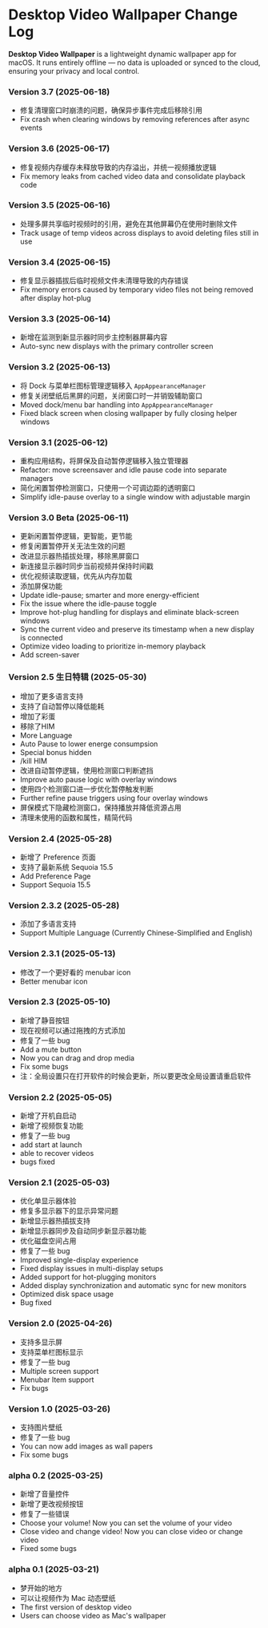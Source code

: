 # Desktop Video Wallpaper Change Log

**Desktop Video Wallpaper** is a lightweight dynamic wallpaper app for macOS. It runs entirely offline — no data is uploaded or synced to the cloud, ensuring your privacy and local control.

### Version 3.7 (2025-06-18)

- 修复清理窗口时崩溃的问题，确保异步事件完成后移除引用
- Fix crash when clearing windows by removing references after async events

### Version 3.6 (2025-06-17)

- 修复视频内存缓存未释放导致的内存溢出，并统一视频播放逻辑
- Fix memory leaks from cached video data and consolidate playback code

### Version 3.5 (2025-06-16)

- 处理多屏共享临时视频时的引用，避免在其他屏幕仍在使用时删除文件
- Track usage of temp videos across displays to avoid deleting files still in use

### Version 3.4 (2025-06-15)

- 修复显示器插拔后临时视频文件未清理导致的内存错误
- Fix memory errors caused by temporary video files not being removed after display hot-plug

### Version 3.3 (2025-06-14)

- 新增在监测到新显示器时同步主控制器屏幕内容
- Auto-sync new displays with the primary controller screen

### Version 3.2 (2025-06-13)

- 将 Dock 与菜单栏图标管理逻辑移入 `AppAppearanceManager`
- 修复关闭壁纸后黑屏的问题，关闭窗口时一并销毁辅助窗口
- Moved dock/menu bar handling into `AppAppearanceManager`
- Fixed black screen when closing wallpaper by fully closing helper windows

### Version 3.1 (2025-06-12)

- 重构应用结构，将屏保及自动暂停逻辑移入独立管理器
- Refactor: move screensaver and idle pause code into separate managers
- 简化闲置暂停检测窗口，只使用一个可调边距的透明窗口
- Simplify idle-pause overlay to a single window with adjustable margin

### Version 3.0 Beta (2025-06-11)

- 更新闲置暂停逻辑，更智能，更节能
- 修复闲置暂停开关无法生效的问题
- 改进显示器热插拔处理，移除黑屏窗口
- 新连接显示器时同步当前视频并保持时间戳
- 优化视频读取逻辑，优先从内存加载
- 添加屏保功能
- Update idle-pause; smarter and more energy-efficient
- Fix the issue where the idle-pause toggle
- Improve hot-plug handling for displays and eliminate black-screen windows
- Sync the current video and preserve its timestamp when a new display is connected
- Optimize video loading to prioritize in-memory playback
- Add screen-saver

### Version 2.5 生日特辑 (2025-05-30)

- 增加了更多语言支持
- 支持了自动暂停以降低能耗
- 增加了彩蛋
- 移除了HIM
- More Language
- Auto Pause to lower energe consumpsion
- Special bonus hidden
- /kill HIM
- 改进自动暂停逻辑，使用检测窗口判断遮挡
- Improve auto pause logic with overlay windows
- 使用四个检测窗口进一步优化暂停触发判断
- Further refine pause triggers using four overlay windows
- 屏保模式下隐藏检测窗口，保持播放并降低资源占用
- 清理未使用的函数和属性，精简代码

### Version 2.4 (2025-05-28)

- 新增了 Preference 页面
- 支持了最新系统 Sequoia 15.5
- Add Preference Page
- Support Sequoia 15.5

### Version 2.3.2 (2025-05-28)

- 添加了多语言支持
- Support Multiple Language (Currently Chinese-Simplified and English)

### Version 2.3.1 (2025-05-13)

- 修改了一个更好看的 menubar icon
- Better menubar icon

### Version 2.3 (2025-05-10)

* 新增了静音按钮
* 现在视频可以通过拖拽的方式添加
* 修复了一些 bug
* Add a mute button
* Now you can drag and drop media
* Fix some bugs
* 注：全局设置只在打开软件的时候会更新，所以要更改全局设置请重启软件

### Version 2.2 (2025-05-05)

* 新增了开机自启动
* 新增了视频恢复功能
* 修复了一些 bug
* add start at launch
* able to recover videos
* bugs fixed

### Version 2.1 (2025-05-03)

* 优化单显示器体验
* 修复多显示器下的显示异常问题
* 新增显示器热插拔支持
* 新增显示器同步及自动同步新显示器功能
* 优化磁盘空间占用
* 修复了一些 bug
* Improved single-display experience
* Fixed display issues in multi-display setups
* Added support for hot-plugging monitors
* Added display synchronization and automatic sync for new monitors
* Optimized disk space usage
* Bug fixed

### Version 2.0 (2025-04-26)

* 支持多显示屏
* 支持菜单栏图标显示
* 修复了一些 bug
* Multiple screen support
* Menubar Item support
* Fix bugs

### Version 1.0 (2025-03-26)

* 支持图片壁纸
* 修复了一些 bug
* You can now add images as wall papers
* Fix some bugs

### alpha 0.2 (2025-03-25)

* 新增了音量控件
* 新增了更改视频按钮
* 修复了一些错误
* Choose your volume! Now you can set the volume of your video
* Close video and change video! Now you can close video or change video
* Fixed some bugs

### alpha 0.1 (2025-03-21)

- 梦开始的地方
- 可以让视频作为 Mac 动态壁纸
- The first version of desktop video
- Users can choose video as Mac's wallpaper
